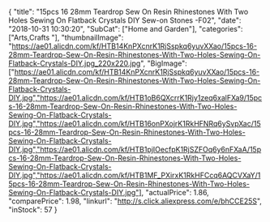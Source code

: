 {
	"title": "15pcs 16 28mm Teardrop Sew On Resin Rhinestones With Two Holes Sewing On Flatback Crystals DIY Sew-on Stones -F02",
	"date": "2018-10-31 10:30:20",
	"SubCat": ["Home and Garden"],
	"categories": ["Arts,Crafts "],
	"thumbnailImage": "https://ae01.alicdn.com/kf/HTB14KnPXcnrK1RjSspkq6yuvXXao/15pcs-16-28mm-Teardrop-Sew-On-Resin-Rhinestones-With-Two-Holes-Sewing-On-Flatback-Crystals-DIY.jpg_220x220.jpg",
	"BigImage": ["https://ae01.alicdn.com/kf/HTB14KnPXcnrK1RjSspkq6yuvXXao/15pcs-16-28mm-Teardrop-Sew-On-Resin-Rhinestones-With-Two-Holes-Sewing-On-Flatback-Crystals-DIY.jpg","https://ae01.alicdn.com/kf/HTB1oB6QXcrrK1Rjy1zeq6xalFXa9/15pcs-16-28mm-Teardrop-Sew-On-Resin-Rhinestones-With-Two-Holes-Sewing-On-Flatback-Crystals-DIY.jpg","https://ae01.alicdn.com/kf/HTB16onPXojrK1RkHFNRq6ySvpXac/15pcs-16-28mm-Teardrop-Sew-On-Resin-Rhinestones-With-Two-Holes-Sewing-On-Flatback-Crystals-DIY.jpg","https://ae01.alicdn.com/kf/HTB1pjIOecfpK1RjSZFOq6y6nFXaA/15pcs-16-28mm-Teardrop-Sew-On-Resin-Rhinestones-With-Two-Holes-Sewing-On-Flatback-Crystals-DIY.jpg","https://ae01.alicdn.com/kf/HTB1MF_PXirxK1RkHFCcq6AQCVXaY/15pcs-16-28mm-Teardrop-Sew-On-Resin-Rhinestones-With-Two-Holes-Sewing-On-Flatback-Crystals-DIY.jpg"],
	"actualPrice": 1.86,
	"comparePrice": 1.98,
	"linkurl": "http://s.click.aliexpress.com/e/bhCCE25S",
	"inStock": 57
}

